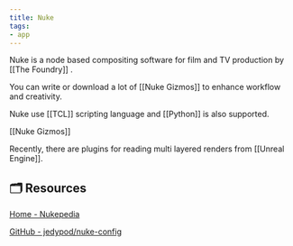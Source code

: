 ```yaml
---
title: Nuke
tags: 
- app
---
```










Nuke is a node based compositing software for film and TV production by [[The Foundry]] .



You can write or download a lot of [[Nuke Gizmos]] to enhance workflow and creativity.



Nuke use [[TCL]] scripting language and [[Python]] is also supported.



[[Nuke Gizmos]]



Recently, there are plugins for reading multi layered renders from [[Unreal Engine]].



## 🗂 Resources 



[Home - Nukepedia](http://www.nukepedia.com/)



[GitHub - jedypod/nuke-config](https://github.com/jedypod/nuke-config)



